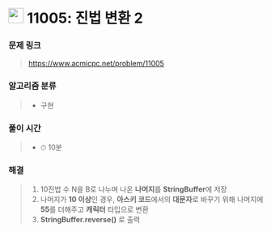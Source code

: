 # <img src="https://static.solved.ac/tier_small/5.svg" width=30> 11005: 진법 변환 2

### 문제 링크
> https://www.acmicpc.net/problem/11005

### 알고리즘 분류
>- 구현

### 풀이 시간
>- ⏱ 10분

### 해결
> 1. 10진법 수 N을 B로 나누며 나온 **나머지**를 **StringBuffer**에 저장
> 2. 나머지가 **10 이상**인 경우, **아스키 코드**에서의 **대문자**로 바꾸기 위해 나머지에 **55**를 더해주고 **캐릭터** 타입으로 변환
> 3. **StringBuffer.reverse()** 로 출력